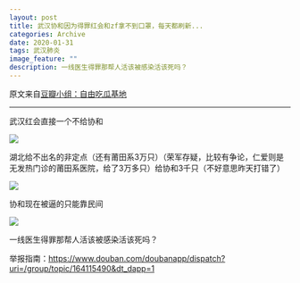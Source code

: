 ```yaml
---
layout: post
title: 武汉协和因为得罪红会和zf拿不到口罩，每天都刷新...
categories: Archive
date: 2020-01-31
tags: 武汉肺炎
image_feature: ""
description: 一线医生得罪那帮人活该被感染活该死吗？
---
```


原文来自[豆瓣小组：自由吃瓜基地](http://206.189.252.32:8083/%E6%AD%A6%E6%B1%89%E5%8D%8F%E5%92%8C%E5%9B%A0%E4%B8%BA%E5%BE%97%E7%BD%AA%E7%BA%A2%E4%BC%9A%E5%92%8Czf%E6%8B%BF%E4%B8%8D%E5%88%B0%E5%8F%A3%E7%BD%A9%EF%BC%8C%E6%AF%8F%E5%A4%A9%E9%83%BD%E5%88%B7%E6%96%B0....html)

---

武汉红会直接一个不给协和

![](https://i.loli.net/2020/01/31/qLVl2nvaUhWFipH.jpg)

湖北给不出名的非定点（还有莆田系3万只）（荣军存疑，比较有争论，仁爱则是无发热门诊的莆田系医院，给了3万多只）给协和3千只（不好意思昨天打错了）

![](https://i.loli.net/2020/01/31/8b41gavkdHGTtPr.jpg)

协和现在被逼的只能靠民间

![](https://i.loli.net/2020/01/31/nLUvP5AxMsK4Twj.jpg)

一线医生得罪那帮人活该被感染活该死吗？

举报指南：<https://www.douban.com/doubanapp/dispatch?uri=/group/topic/164115490&dt_dapp=1>
